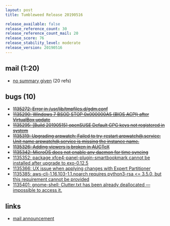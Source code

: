 ```yaml
---
layout: post
title: Tumbleweed Release 20190516

release_available: false
release_reference_count: 30
release_reference_count_mail: 20
release_score: 76
release_stability_level: moderate
release_version: 20190516
---
```


## mail (1:20)

- [no summary given](https://lists.opensuse.org/opensuse-factory/2019-05/msg00169.html) (20 refs)

## bugs (10)

<!--more-->

- ~~[1135272: Error in /usr/lib/tmpfiles.d/gdm.conf](https://bugzilla.opensuse.org/show_bug.cgi?id=1135272)~~
- ~~[1135290: Windows 7 BSOD STOP 0x000000A5 (BIOS ACPI) after VirtualBox update](https://bugzilla.opensuse.org/show_bug.cgi?id=1135290)~~
- ~~[1135295: \[Build 20190515\] openSUSE Default GPG keys not registered in system](https://bugzilla.opensuse.org/show_bug.cgi?id=1135295)~~
- ~~[1135319: Upgrading arpwatch: Failed to try-restart arpwatch@.service: Unit name arpwatch@.service is missing the instance name.](https://bugzilla.opensuse.org/show_bug.cgi?id=1135319)~~
- ~~[1135326: Adding  viewers is broken in AUCTeX](https://bugzilla.opensuse.org/show_bug.cgi?id=1135326)~~
- ~~[1135342: MicroOS does not enable any daemon for time syncing](https://bugzilla.opensuse.org/show_bug.cgi?id=1135342)~~
- [1135352: package xfce4-panel-plugin-smartbookmark cannot be installed after upgrade to exo-0.12.5](https://bugzilla.opensuse.org/show_bug.cgi?id=1135352)
- [1135366: UX issue when applying changes with Expert Partitioner](https://bugzilla.opensuse.org/show_bug.cgi?id=1135366)
- [1135385: aws-cli-1.16.103-1.1.noarch requires python3-rsa <= 3.5.0, but this requirement cannot be provided](https://bugzilla.opensuse.org/show_bug.cgi?id=1135385)
- [1135401: gnome-shell: Clutter.txt has been already deallocated — impossible to access it.](https://bugzilla.opensuse.org/show_bug.cgi?id=1135401)



## links

- [mail announcement](https://lists.opensuse.org/opensuse-factory/2019-05/msg00167.html)
